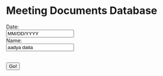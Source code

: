 # Meeting Documents Database


<script>

//is leap year code

function isLeapYear(){
    var year_leap = document.getElementById("year_leap").value;

    var str_url_isLeapYear = "https://csa.rebeccaaa.tk/api/calendar/isLeapYear/" + year_leap;
    console.log(str_url_isLeapYear)

     fetch(str_url_isLeapYear)
    // response is a RESTful "promise" on any successful fetch
    .then(response => {
      // check for response errors
      if (response.status !== 200) {
          error('GET API response failure: ' + response.status);
          return;
      }
      // valid response will have JSON data
      response.json().then(data => {
          console.log(data);
          console.log(data.isLeapYear);
          document.getElementById("isLeapYear_result").innerHTML = "leap year? " +  data.isLeapYear;
      })
  })

}

</script>


  <label for="fname">Date:</label><br>
  <input type="text" id="fname" name="fname" value="MM/DD/YYYY"><br>
  <label for="lname">Name:</label><br>
  <input type="text" id="lname" name="lname" value="aadya daita"><br>
  <br>

<button onclick="isLeapYear()">Go!</button> 
<br>
<h3 id="isLeapYear_result"></h3>
<br>
<br>


